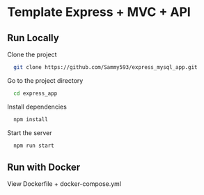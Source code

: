 
# Template Express + MVC + API

## Run Locally

Clone the project

```bash
  git clone https://github.com/Sammy593/express_mysql_app.git
```

Go to the project directory

```bash
  cd express_app
```

Install dependencies

```bash
  npm install
```

Start the server

```bash
  npm run start
```

## Run with Docker

View Dockerfile + docker-compose.yml
